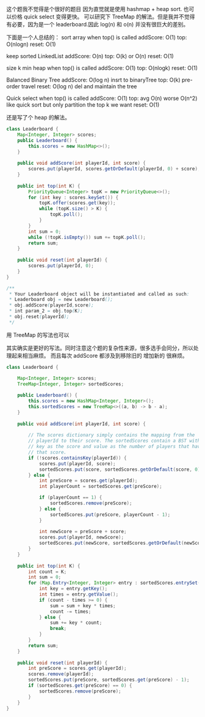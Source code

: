 这个题我不觉得是个很好的题目
因为直觉就是使用 hashmap + heap sort. 也可以价格 quick select 变得更快。
可以研究下 TreeMap 的解法。但是我并不觉得有必要，因为是一个 leaderboard.因此 log(n) 和 o(n) 并没有很巨大的差别。

下面是一个人总结的：
sort array when top() is called
addScore: O(1)
top: O(nlogn)
reset: O(1)

keep sorted LinkedList
addScore: O(n)
top: O(k) or O(n)
reset: O(1)

size k min heap when top() is called
addScore: O(1)
top: O(nlogk)
reset: O(1)

Balanced Binary Tree
addScore: O(log n) insrt to binaryTree
top: O(k) pre-order travel
reset: O(log n) del and maintain the tree

Quick select when top() is called
addScore: O(1)
top: avg O(n) worse O(n^2) like quick sort but only partition the top k we want
reset: O(1)



还是写了个 heap 的解法。
```java
class Leaderboard {
    Map<Integer, Integer> scores;
    public Leaderboard() {
        this.scores = new HashMap<>();
    }
    
    public void addScore(int playerId, int score) {
        scores.put(playerId, scores.getOrDefault(playerId, 0) + score);
    }
    
    public int top(int K) {
        PriorityQueue<Integer> topK = new PriorityQueue<>();
        for (int key : scores.keySet()) {
            topK.offer(scores.get(key));
            while (topK.size() > K) {
                topK.poll();
            }
        }
        int sum = 0;
        while (!topK.isEmpty()) sum += topK.poll();
        return sum;
    }
    
    public void reset(int playerId) {
        scores.put(playerId, 0);
    }
}

/**
 * Your Leaderboard object will be instantiated and called as such:
 * Leaderboard obj = new Leaderboard();
 * obj.addScore(playerId,score);
 * int param_2 = obj.top(K);
 * obj.reset(playerId);
 */
```




用 TreeMap 的写法也可以

其实确实是更好的写法。同时注意这个题的复杂性来源，很多选手会同分，所以处理起来相当麻烦。
而且每次 addScore 都涉及到移除旧的 增加新的 很麻烦。

```java
class Leaderboard {

    Map<Integer, Integer> scores;
    TreeMap<Integer, Integer> sortedScores;
    
    public Leaderboard() {
        this.scores = new HashMap<Integer, Integer>();
        this.sortedScores = new TreeMap<>((a, b) -> b - a);
    }
    
    public void addScore(int playerId, int score) {
        
        // The scores dictionary simply contains the mapping from the
        // playerId to their score. The sortedScores contain a BST with 
        // key as the score and value as the number of players that have
        // that score.        
        if (!scores.containsKey(playerId)) {
            scores.put(playerId, score);
            sortedScores.put(score, sortedScores.getOrDefault(score, 0) + 1);
        } else {
            int preScore = scores.get(playerId);
            int playerCount = sortedScores.get(preScore);

            if (playerCount == 1) {
                sortedScores.remove(preScore);
            } else {
                sortedScores.put(preScore, playerCount - 1);
            }
            
            int newScore = preScore + score;
            scores.put(playerId, newScore);
            sortedScores.put(newScore, sortedScores.getOrDefault(newScore, 0) + 1);
        }
    }
    
    public int top(int K) {
        int count = K;
        int sum = 0;
        for (Map.Entry<Integer, Integer> entry : sortedScores.entrySet()) {
            int key = entry.getKey();
            int times = entry.getValue();
            if (count - times >= 0) {
                sum = sum + key * times;
                count -= times;
            } else {
                sum += key * count;
                break;
            }
        }
        return sum;
    }
    
    public void reset(int playerId) {
        int preScore = scores.get(playerId);
        scores.remove(playerId);
        sortedScores.put(preScore, sortedScores.get(preScore) - 1);
        if (sortedScores.get(preScore) == 0) {
            sortedScores.remove(preScore);
        }
    }
}
```